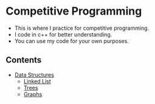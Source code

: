 # Competitive Programming

<ul>
<li>This is where I practice for competitive programming.</li>
<li>I code in c++ for better understanding.</li>
<li>You can use my code for your own purposes.</li>
</ul>

## Contents
* [Data Structures](https://github.com/ankithkumar99/Competitive_Programming/tree/master/Data_Structures)
    * [Linked List](https://github.com/ankithkumar99/Competitive_Programming/tree/master/Data_Structures/Linked_List)
    * [Trees](https://github.com/ankithkumar99/Competitive_Programming/tree/master/Data_Structures/Trees)
    * [Graphs](https://github.com/ankithkumar99/Competitive_Programming/tree/master/Data_Structures/Graphs)
    
    
